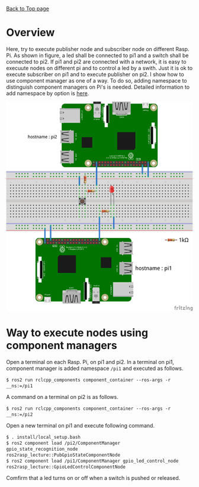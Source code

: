 [Back to Top page](../README.md)

# Overview
Here, try to execute publisher node and subscriber node on different Rasp. Pi.
As shown in figure, a led shall be connected to pi1 and a switch shall be connected to pi2.
If pi1 and pi2 are connected with a network, it is easy to execuute nodes on different pi and to control a led by a swith.
Just it is ok to execute subscriber on pi1 and to execute publisher on pi2.
I show how to use component manager as one of a way.
To do so, adding namespace to distinguish component managers on Pi's is needed.
Detailed information to add namespace by option is [here](https://docs.ros.org/en/foxy/Guides/Node-arguments.html).<br>

![Target circuit](figs/led_switch_two_pi.png)

# Way to execute nodes using component managers
Open a terminal on each Rasp. Pi, on pi1 and pi2.
In a terminal on pi1, component manager is added namespace `/pi1` and executed as follows.

```shell
$ ros2 run rclcpp_components component_container --ros-args -r __ns:=/pi1
```

A command on a terminal on pi2 is as follows.

```shell
$ ros2 run rclcpp_components component_container --ros-args -r __ns:=/pi2
```

Open a new terminal on pi1 and execute following command.

```shell
$ . install/local_setup.bash
$ ros2 component load /pi2/ComponentManager gpio_state_recognition_node ros2rasp_lecture::PubGpioStateComponentNode
$ ros2 component load /pi1/ComponentManager gpio_led_control_node ros2rasp_lecture::GpioLedControlComponentNode
```

Comfirm that a led turns on or off when a switch is pushed or released.
